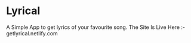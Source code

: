 # Lyrical
A Simple App to get lyrics of your favourite song.
The Site Is Live Here :- getlyrical.netlify.com 
